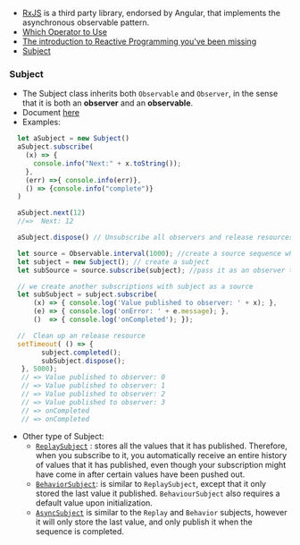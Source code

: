 * [RxJS](https://github.com/Reactive-Extensions/RxJS) is a third party library, endorsed by Angular, that implements the asynchronous observable pattern.
* [Which Operator to Use](https://github.com/Reactive-Extensions/RxJS/blob/master/doc/gettingstarted/which-static.md)
* [The introduction to Reactive Programming you've been missing](https://gist.github.com/staltz/868e7e9bc2a7b8c1f754)
* [Subject](#subject)



### Subject
- The Subject class inherits both `Observable` and `Observer`, in the sense that it is both an __observer__ and an __observable__.
- Document [here](https://github.com/Reactive-Extensions/RxJS/blob/master/doc/gettingstarted/subjects.md)
- Examples:
```Javascript
  let aSubject = new Subject()  
  aSubject.subscribe(
    (x) => {
      console.info("Next:" + x.toString());
    },
    (err) =>{ console.info(err)},    
    () => {console.info("complete")}
  )

  aSubject.next(12)
  //=>  Next: 12

  aSubject.dispose() // Unsubscribe all observers and release resources.

  let source = Observable.interval(1000); //create a source sequence which produces an integer every 1 second
  let subject = new Subject(); // create a subject
  let subSource = source.subscribe(subject); //pass it as an observer to the source so that it will receive all the values pushed out by this source sequence

  // we create another subscriptions with subject as a source
  let subSubject = subject.subscribe(
      (x) => { console.log('Value published to observer: ' + x); },
      (e) => { console.log('onError: ' + e.message); },
      ()  => { console.log('onCompleted'); });

  //  Clean up an release resource
  setTimeout( () => {        
        subject.completed();
        subSubject.dispose();        
   }, 5000);      
   // => Value published to observer: 0   
   // => Value published to observer: 1   
   // => Value published to observer: 2   
   // => Value published to observer: 3   
   // => onCompleted
   // => onCompleted
  ```
  - Other type of Subject:
    + [`ReplaySubject`](https://github.com/Reactive-Extensions/RxJS/blob/master/doc/api/subjects/replaysubject.md) : stores all the values that it has published. Therefore, when you subscribe to it, you automatically receive an entire history of values that it has published, even though your subscription might have come in after certain values have been pushed out.
    + [`BehaviorSubject`](https://github.com/Reactive-Extensions/RxJS/blob/master/doc/api/subjects/behaviorsubject.md): is similar to `ReplaySubject`, except that it only stored the last value it published. `BehaviourSubject` also requires a default value upon initialization.
    +  [`AsyncSubject`](https://github.com/Reactive-Extensions/RxJS/blob/master/doc/api/subjects/asyncsubject.md) is similar to the `Replay` and `Behavior` subjects, however it will only store the last value, and only publish it when the sequence is completed.
